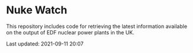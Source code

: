 # Nuke Watch

This repository includes code for retrieving the latest information available on the output of EDF nuclear power plants in the UK.

Last updated: 2021-09-11 20:07